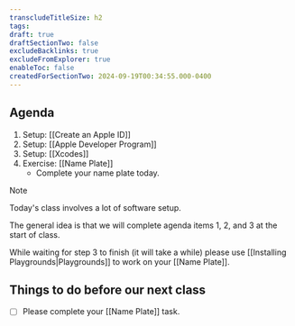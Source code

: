 ```yaml
---
transcludeTitleSize: h2
tags:
draft: true
draftSectionTwo: false
excludeBacklinks: true
excludeFromExplorer: true
enableToc: false
createdForSectionTwo: 2024-09-19T00:34:55.000-0400
---
```

## Agenda
1. Setup: [[Create an Apple ID]]
2. Setup: [[Apple Developer Program]]
3. Setup: [[Xcodes]]
4. Exercise: [[Name Plate]]
	- Complete your name plate today.

> [!NOTE]
> 
> Today's class involves a lot of software setup.
> 
> The general idea is that we will complete agenda items 1, 2, and 3 at the start of class.
> 
> While waiting for step 3 to finish (it will take a while) please use [[Installing Playgrounds|Playgrounds]] to work on your [[Name Plate]].

## Things to do before our next class
- [ ] Please complete your [[Name Plate]] task.